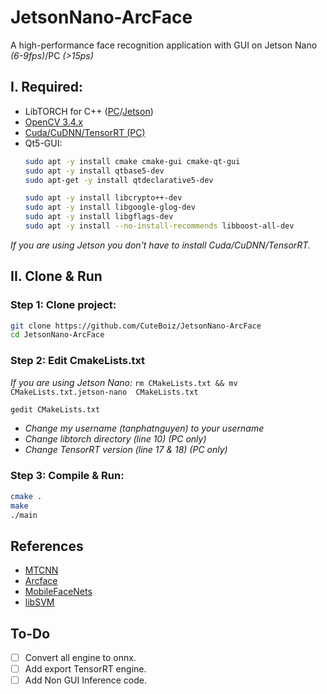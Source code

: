 # JetsonNano-ArcFace
A high-performance face recognition application with GUI on Jetson Nano *(6-9fps)*/PC *(>15ps)*

## I. Required:
- LibTORCH for C++ ([PC](https://pytorch.org/cppdocs/installing.html)/[Jetson](https://forums.developer.nvidia.com/t/pytorch-for-jetson-version-1-8-0-now-available/72048))
- [OpenCV 3.4.x](https://github.com/CuteBoiz/Ubuntu_Installation/blob/master/opencv.md)
- [Cuda/CuDNN/TensorRT (PC)](https://github.com/CuteBoiz/Ubuntu_Installation/blob/master/cuda.md)
- Qt5-GUI:
  ```sh
  sudo apt -y install cmake cmake-gui cmake-qt-gui
  sudo apt -y install qtbase5-dev
  sudo apt-get -y install qtdeclarative5-dev
  
  sudo apt -y install libcrypto++-dev 
  sudo apt -y install libgoogle-glog-dev 
  sudo apt -y install libgflags-dev
  sudo apt -y install --no-install-recommends libboost-all-dev
  ```
*If you are using Jetson you don't have to install Cuda/CuDNN/TensorRT.*

## II. Clone & Run
### Step 1: Clone project:
```sh
git clone https://github.com/CuteBoiz/JetsonNano-ArcFace
cd JetsonNano-ArcFace
```

### Step 2: Edit CmakeLists.txt

*If you are using Jetson Nano:* `rm CMakeLists.txt && mv CMakeLists.txt.jetson-nano  CMakeLists.txt`

```sh
gedit CMakeLists.txt 
```
- *Change my username (tanphatnguyen) to your username*
- *Change libtorch directory (line 10) (PC only)*
- *Change TensorRT version (line 17 & 18) (PC only)*

### Step 3: Compile & Run:

```sh
cmake .
make
./main
```

## References
- [MTCNN](https://github.com/kpzhang93/MTCNN_face_detection_alignment)
- [Arcface](https://arxiv.org/abs/1801.07698)
- [MobileFaceNets](https://arxiv.org/abs/1804.07573)
- [libSVM](https://www.csie.ntu.edu.tw/~cjlin/libsvm/)

## To-Do
- [ ] Convert all engine to onnx.
- [ ] Add export TensorRT engine.
- [ ] Add Non GUI Inference code.
